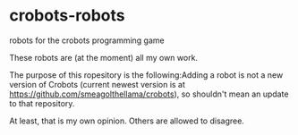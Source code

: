 # crobots-robots
robots for the crobots programming game

These robots are (at the moment) all my own work.

The purpose of this ropesitory is the following:Adding a robot is not a new version of Crobots (current newest version is at https://github.com/smeagolthellama/crobots), so shouldn't mean an update to that repository.

At least, that is my own opinion. Others are allowed to disagree.
